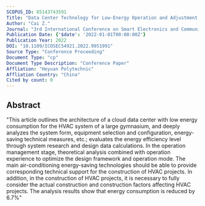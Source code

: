 ```yaml
---
SCOPUS_ID: 85143743591
Title: "Data Center Technology for Low-Energy Operation and Adjustment of HVAC Systems in Large Gymnasiums"
Author: "Cai Z."
Journal: "3rd International Conference on Smart Electronics and Communication, ICOSEC 2022 - Proceedings"
Publication Date: {'$date': '2022-01-01T00:00:00Z'}
Publication Year: 2022
DOI: "10.1109/ICOSEC54921.2022.9951991"
Source Type: "Conference Proceeding"
Document Type: "cp"
Document Type Description: "Conference Paper"
Affliation: "Heyuan Polytechnic"
Affliation Country: "China"
Cited by count: 0
---
```


## Abstract
"This article outlines the architecture of a cloud data center with low energy consumption for the HVAC system of a large gymnasium, and deeply analyzes the system form, equipment selection and configuration, energy-saving technical measures, etc.; evaluates the energy efficiency level through system research and design data calculations. In the operation management stage, theoretical analysis combined with operation experience to optimize the design framework and operation mode. The main air-conditioning energy-saving technologies should be able to provide corresponding technical support for the construction of HVAC projects. In addition, in the construction of HVAC projects, it is necessary to fully consider the actual construction and construction factors affecting HVAC projects. The analysis results show that energy consumption is reduced by 6.7%"
